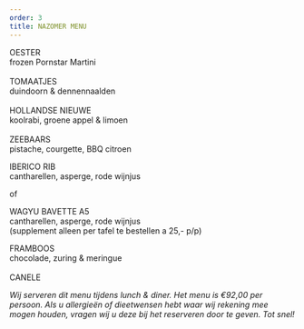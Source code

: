 ```yaml
---
order: 3
title: NAZOMER MENU
---
```

OESTER\
frozen Pornstar Martini\
\
TOMAATJES\
duindoorn & dennennaalden \
\
HOLLANDSE NIEUWE\
koolrabi, groene appel & limoen  \
\
ZEEBAARS \
pistache, courgette, BBQ citroen 



IBERICO RIB\
cantharellen, asperge, rode wijnjus

o﻿f

W﻿AGYU BAVETTE A5\
cantharellen, asperge, rode wijnjus\
(supplement alleen per tafel te bestellen a 25,- p/p)



FRAMBOOS\
chocolade, zuring & meringue \
\
CANELE

*Wij serveren dit menu tijdens lunch & diner. Het menu is €92,00 per persoon. Als u allergieën of dieetwensen hebt waar wij rekening mee mogen houden, vragen wij u deze bij het reserveren door te geven. Tot snel!*